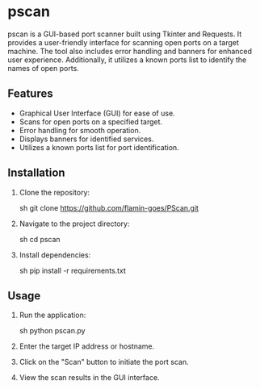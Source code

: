 # pscan

pscan is a GUI-based port scanner built using Tkinter and Requests. It provides a user-friendly interface for scanning open ports on a target machine. The tool also includes error handling and banners for enhanced user experience. Additionally, it utilizes a known ports list to identify the names of open ports.

## Features

- Graphical User Interface (GUI) for ease of use.
- Scans for open ports on a specified target.
- Error handling for smooth operation.
- Displays banners for identified services.
- Utilizes a known ports list for port identification.

## Installation

1. Clone the repository:

   sh
   git clone https://github.com/flamin-goes/PScan.git
   

2. Navigate to the project directory:

   sh
   cd pscan
   

3. Install dependencies:

   sh
   pip install -r requirements.txt
   

## Usage

1. Run the application:

   sh
   python pscan.py
   

2. Enter the target IP address or hostname.

3. Click on the "Scan" button to initiate the port scan.

4. View the scan results in the GUI interface.
